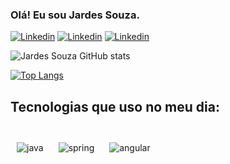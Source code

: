 ### Olá! Eu sou Jardes Souza.

[![Linkedin](https://img.shields.io/badge/LinkedIn-0077B5?style=for-the-badge&logo=linkedin&logoColor=white)](https://www.linkedin.com/in/jardes-souza/)
[![Linkedin](https://img.shields.io/badge/Gmail-D14836?style=for-the-badge&logo=gmail&logoColor=white)](mailto:jardessouza@gmail.com)
[![Linkedin](https://img.shields.io/badge/Telegram-2CA5E0?style=for-the-badge&logo=telegram&logoColor=white)](https://t.me/jardessouza)

![Jardes Souza GitHub stats](https://github-readme-stats.vercel.app/api?username=jardessouza&show_icons=true&theme=gruvbox)

[![Top Langs](https://github-readme-stats.vercel.app/api/top-langs/?username=jardessouza&hide_progress=true)](https://github.com/jardessouza/github-readme-stats)
## Tecnologias que uso no meu dia:

<div style="display inline_block"><br/>
    <img style="padding: 10px" aLign="center" alt="java" src="https://img.shields.io/badge/Java-ED8B00?style=for-the-badge&logo=openjdk&logoColor=white">
          <img  style="padding: 10px" aLign="center" alt="spring" src="https://img.shields.io/badge/Spring-6DB33F?style=for-the-badge&logo=spring&logoColor=white">
        <img style="padding: 10px" aLign="center" alt="angular" src="https://img.shields.io/badge/Angular-DD0031?style=for-the-badge&logo=angular&logoColor=white">




